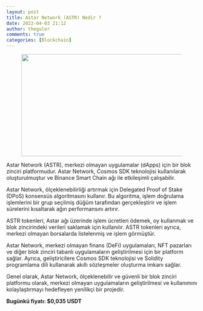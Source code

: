 ```yaml
---
layout: post
title: Astar Network (ASTR) Nedir ?
date: 2022-04-03 21:12
author: theguler
comments: true
categories: [Blockchain]
---
```

<!-- wp:image {"id":2502,"width":523,"height":269,"sizeSlug":"large","linkDestination":"none"} -->
<figure class="wp-block-image size-large is-resized"><img src="https://theguler.wordpress.com/wp-content/uploads/2022/04/astr-coin-nedir.jpg?w=777" alt="" class="wp-image-2502" width="523" height="269" /></figure>
<!-- /wp:image -->

<!-- wp:paragraph -->
<p>Astar Network (ASTR), merkezi olmayan uygulamalar (dApps) için bir blok zinciri platformudur. Astar Network, Cosmos SDK teknolojisi kullanılarak oluşturulmuştur ve Binance Smart Chain ağı ile etkileşimli çalışabilir.</p>
<!-- /wp:paragraph -->

<!-- wp:paragraph -->
<p>Astar Network, ölçeklenebilirliği artırmak için Delegated Proof of Stake (DPoS) konsensüs algoritmasını kullanır. Bu algoritma, işlem doğrulama işlemlerini bir grup seçilmiş düğüm tarafından gerçekleştirir ve işlem sürelerini kısaltarak ağın performansını artırır.</p>
<!-- /wp:paragraph -->

<!-- wp:paragraph -->
<p>ASTR tokenleri, Astar ağı üzerinde işlem ücretleri ödemek, oy kullanmak ve blok zincirindeki verileri saklamak için kullanılır. ASTR tokenleri ayrıca, merkezi olmayan borsalarda listelenmiş ve işlem görmüştür.</p>
<!-- /wp:paragraph -->

<!-- wp:paragraph -->
<p>Astar Network, merkezi olmayan finans (DeFi) uygulamaları, NFT pazarları ve diğer blok zinciri tabanlı uygulamaların geliştirilmesi için bir platform sağlar. Ayrıca, geliştiricilere Cosmos SDK teknolojisi ve Solidity programlama dili kullanarak akıllı sözleşmeler oluşturma imkanı sağlar.</p>
<!-- /wp:paragraph -->

<!-- wp:paragraph -->
<p>Genel olarak, Astar Network, ölçeklenebilir ve güvenli bir blok zinciri platformu olarak, merkezi olmayan uygulamaların geliştirilmesi ve kullanımını kolaylaştırmayı hedefleyen yenilikçi bir projedir.</p>
<!-- /wp:paragraph -->

<!-- wp:paragraph -->
<p><strong>Bugünkü fiyatı:&nbsp;<strong>$0,035</strong> USDT</strong></p>
<!-- /wp:paragraph -->
